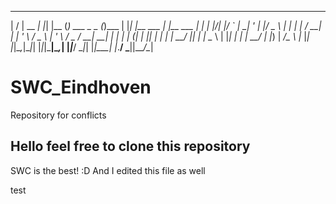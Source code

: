 
 __  __       _   _     _              _       _   _            _               _   
|  \/  | __ _| |_| |__ (_) ___ _   _  (_)___  | |_| |__   ___  | |__   ___  ___| |_ 
| |\/| |/ _` | __| '_ \| |/ _ \ | | | | / __| | __| '_ \ / _ \ | '_ \ / _ \/ __| __|
| |  | | (_| | |_| | | | |  __/ |_| | | \__ \ | |_| | | |  __/ | |_) |  __/\__ \ |_ 
|_|  |_|\__,_|\__|_| |_|_|\___|\__,_| |_|___/  \__|_| |_|\___| |_.__/ \___||___/\__|
                                                                                                                                                            
 
# SWC_Eindhoven
Repository for conflicts

## Hello feel free to clone this repository
SWC is the best! :D
And I edited this file as well


test
